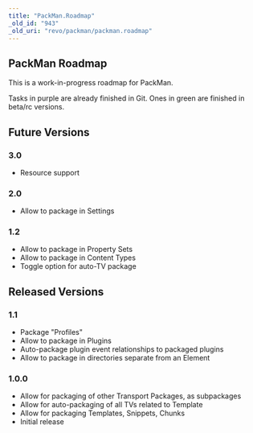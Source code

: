 ```yaml
---
title: "PackMan.Roadmap"
_old_id: "943"
_old_uri: "revo/packman/packman.roadmap"
---
```


PackMan Roadmap
---------------

This is a work-in-progress roadmap for PackMan.

Tasks in purple are already finished in Git. Ones in green are finished in beta/rc versions.

Future Versions
---------------

### 3.0

- Resource support

### 2.0

- Allow to package in Settings

### 1.2

- Allow to package in Property Sets
- Allow to package in Content Types
- Toggle option for auto-TV package

Released Versions
-----------------

### 1.1

- Package "Profiles"
- Allow to package in Plugins
- Auto-package plugin event relationships to packaged plugins
- Allow to package in directories separate from an Element

### 1.0.0

- Allow for packaging of other Transport Packages, as subpackages
- Allow for auto-packaging of all TVs related to Template
- Allow for packaging Templates, Snippets, Chunks
- Initial release